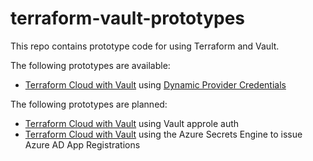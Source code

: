 # terraform-vault-prototypes

This repo contains prototype code for using Terraform and Vault.

The following prototypes are available:

* [Terraform Cloud with Vault](./terraform-vault-dynamic-credentials/README.md) using [Dynamic Provider Credentials](https://developer.hashicorp.com/terraform/cloud-docs/workspaces/dynamic-provider-credentials)

The following prototypes are planned:

* [Terraform Cloud with Vault](./terraform-vault-approle/README.md) using Vault approle auth
* [Terraform Cloud with Vault](./terraform-vault-azuread-secrets-engine/README.md) using the Azure Secrets Engine to issue Azure AD App Registrations
